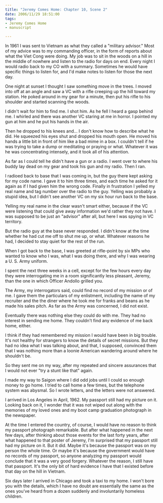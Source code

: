 ```yaml
--- 
title: "Jeremy Comes Home: Chapter 10, Scene 2"
date: 2006/11/29 18:51:00
tags: 
- Jeremy Comes Home
- manuscript

---
```


In 1961 I was sent to Vietnam as what they called a "military advisor."  Most of my advice was to my commanding officer, in the form of reports about what the Viet Cong were doing.  My job was to sit in the woods on a hill in the middle of nowhere and listen to the radio for days on end.  Every night I would radio back to my CO with a summary.  Sometimes he would have specific things to listen for, and I'd make notes to listen for those the next day.

One night at sunset I thought I saw something move in the trees.  I moved into off at an angle and saw a VC with a rifle creeping up the hill toward my station.  He poked around in my gear for a minute, then put his rifle to his shoulder and started scanning the woods.

I didn't wait for him to find me.  I shot him.  As he fell I heard a gasp behind me.  I whirled and there was another VC staring at me in horror.  I pointed my gun at him and he put his hands in the air.

Then he dropped to his knees and...  I don't know how to describe what he did.  He squeezed his eyes shut and dropped his mouth open.  He moved his hands a little bit in front of him like a bad mime in a box.  I couldn't tell if he was trying to take a dump or meditating or praying or what.  Whatever it was he was concentrating intensely, and it took all of his attention.

As far as I could tell he didn't have a gun or a radio.  I went over to where his buddy lay dead on my gear and took his gun and my radio.  Then I ran.

I radioed back to base that I was coming in, but the guy there kept asking for my code name.  I gave it to him three times, and each time he asked for it again as if I had given him the wrong code.  Finally in frustration I yelled my real name and tag number over the radio to the guy.  Yelling was probably a stupid idea, but I didn't see another VC on my six hour run back to the base.

Yelling my real name in the clear wasn't smart either, because if the VC were listening that could give away information we'd rather they not have.  I was supposed to be just an "advisor" after all, but here I was spying in VC territory.

But the radio guy at the base never responded.  I didn't know at the time whether he had cut me off to shut me up, or what.  Whatever reasons he had, I decided to stay quiet for the rest of the run.

When I got back to the base, I was greeted at rifle-point by six MPs who wanted to know who I was, what I was doing there, and why I was wearing a U. S. Army uniform.

I spent the next three weeks in a cell, except for the few hours every day they were interrogating me in a room significantly less pleasant, Jeremy, than the one in which Officer Andollo grilled you.

The Army, my interrogators said, could find no record of my mission or of me.  I gave them the particulars of my enlistment, including the name of my recruiter and the the diner where he took me for franks and beans as he made his sales pitch.  As far as the Army was concerned, I did not exist.

Eventually there was nothing else they could do with me.  They had no interest in sending me home.  They couldn't find any evidence of me back home, either.

I think if they had remembered my mission I would have been in big trouble.  It's not healthy for strangers to know the details of secret missions.  But they had no idea what I was talking about, and that, I supposed, convinced them that I was nothing more than a loonie American wandering around where he shouldn't be.

So they sent me on my way, after my repeated and sincere assurances that I would not ever "try a stunt like that" again.

I made my way to Saigon where I did odd jobs until I could so enough money to go home.  I tried to call home a few times, but the telephone system was abysmal.  So I wrote letters, and the letters were not answered.

I arrived in Los Angeles in April, 1962.  My passport still had my picture on it.  Looking back on it, I wonder that it was not wiped out along with the memories of my loved ones and my boot camp graduation photograph in the newspaper.

At the time I entered the country, of course, I would have no reason to think my passport photograph remarkable.  But after what happened in the next few days, after thinking about those events for the last forty years, after what happened to that poster of Jeremy, I'm surprised that my passport still had my picture on it.  But it did.  Maybe it's because the passport was on my person the whole time.  Or maybe it's because the government would have no records of my passport, so anyone analyzing my passport would conclude that it was a very good forgery.  Whatever the reason, I still have that passport.  It's the only bit of hard evidence I have that I existed before that day on the hill in Vietnam.

Six days later I arrived in Chicago and took a taxi to my home.  I won't bore you with the details, which I have no doubt are essentially the same as the ones you've heard from a dozen suddenly and involuntarily homeless children.
